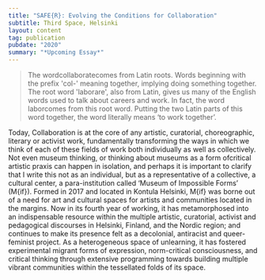 ```yaml
---
title: "SAFE{R}: Evolving the Conditions for Collaboration"
subtitle: Third Space, Helsinki
layout: content
tag: publication
pubdate: "2020"
summary: "*Upcoming Essay*"
---
```

> The wordcollaboratecomes from Latin roots. Words beginning with the prefix 'col-' meaning together, implying doing something together. The root word 'laborare', also from Latin, gives us many of the English words used to talk about careers and work. In fact, the word laborcomes from this root word. Putting the two Latin parts of this word together, the word literally means ‘to work together’.

Today, Collaboration is at the core of any artistic, curatorial, choreographic, literary or activist work, fundamentally transforming the ways in which we think of each of these fields of work both individually as well as collectively. Not even museum thinking, or thinking about museums as a form ofcritical artistic praxis can happen in isolation, and perhaps it is important to clarify that I write this not as an individual, but as a representative of a collective, a cultural center, a para-institution called ‘Museum of Impossible Forms’ (M{if}). Formed in 2017 and located in Kontula Helsinki, M{if} was borne out of a need for art and cultural spaces for artists and communities located in the margins. Now in its fourth year of working, it has metamorphosed into an indispensable resource within the multiple artistic, curatorial, activist and pedagogical discourses in Helsinki, Finland, and the Nordic region; and continues to make its presence felt as a decolonial, antiracist and queer-feminist project. As a heterogeneous space of unlearning, it has fostered experimental migrant forms of expression, norm-critical consciousness, and critical thinking through extensive programming towards building multiple vibrant communities within the tessellated folds of its space.